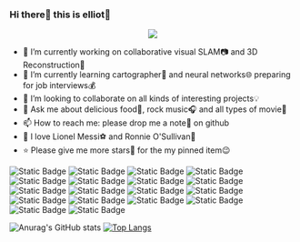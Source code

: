 ### Hi there👋 this is elliot👦

<div align=center><img src=https://cdn.jsdelivr.net/gh/sun0225SUN/sun0225SUN/assets/images/coding.gif></div>  

- 🔭 I’m currently working on collaborative visual SLAM📷 and 3D Reconstruction🏫
- 💯 I’m currently learning cartographer🚗 and neural networks🌐 preparing for job interviews💰
- 👯 I’m looking to collaborate on all kinds of interesting projects💡
- 💬 Ask me about delicious food🍕, rock music🎧 and all types of movie🎥
- 📫 How to reach me: please drop me a note📧 on github
- 💙 I love Lionel Messi⚽ and Ronnie O'Sullivan🎱
- ⭐ Please give me more stars🌟 for the my pinned item😉  
  
![Static Badge](https://img.shields.io/badge/OS-Linux-red?style=flat&logo=linux&logoColor=black&labelColor=%23FCC624&color=whitesmoke)
![Static Badge](https://img.shields.io/badge/OS-Ubuntu-red?style=flat&logo=Ubuntu&logoColor=white&labelColor=%23E95420&color=whitesmoke)
![Static Badge](https://img.shields.io/badge/OS-ROS-red?style=flat&logo=ROS&logoColor=white&labelColor=%2322314E&color=whitesmoke)
![Static Badge](https://img.shields.io/badge/Code-C%2B%2B-red?style=flat&logo=C%2B%2B&logoColor=white&labelColor=%2300599C&color=whitesmoke)
![Static Badge](https://img.shields.io/badge/Code-CMake-red?style=flat&logo=CMake&logoColor=white&labelColor=%23064F8C&color=whitesmoke)
![Static Badge](https://img.shields.io/badge/Code-Python-red?style=flat&logo=Python&logoColor=white&labelColor=%233776AB&color=whitesmoke)
![Static Badge](https://img.shields.io/badge/Code-JavaScript-red?style=flat&logo=JavaScript&logoColor=white&labelColor=%23F7DF1E&color=whitesmoke)
![Static Badge](https://img.shields.io/badge/Code-Node.js-red?style=flat&logo=Node.js&logoColor=white&labelColor=%23339933&color=whitesmoke)
![Static Badge](https://img.shields.io/badge/Code-Markdown-red?style=flat&logo=Markdown&logoColor=white&labelColor=%23000000&color=whitesmoke)
![Static Badge](https://img.shields.io/badge/Shell-Bash-red?style=flat&logo=GNU%20Bash&logoColor=white&labelColor=%234EAA25&color=whitesmoke)
![Static Badge](https://img.shields.io/badge/Tools-Docker-red?style=flat&logo=docker&logoColor=white&labelColor=%232496ED&color=whitesmoke)
![Static Badge](https://img.shields.io/badge/Tools-Git-red?style=flat&logo=Git&logoColor=white&labelColor=%23F05032&color=whitesmoke)
![Static Badge](https://img.shields.io/badge/Tools-Github-red?style=flat&logo=Github&logoColor=white&labelColor=%23181717&color=whitesmoke)
![Static Badge](https://img.shields.io/badge/API-OpenGL-red?style=flat&logo=OpenGL&logoColor=white&labelColor=%235586A4&color=whitesmoke)
![Static Badge](https://img.shields.io/badge/Dev-Unity-red?style=flat&logo=Unity&logoColor=white&labelColor=%23000000&color=whitesmoke)
![Static Badge](https://img.shields.io/badge/DL-PyTorch-red?style=flat&logo=PyTorch&logoColor=white&labelColor=%23EE4C2C&color=whitesmoke)
![Static Badge](https://img.shields.io/badge/Editor-VScode-red?style=flat&logo=Visual%20Studio%20Code&logoColor=white&labelColor=%23007ACC&color=whitesmoke)
![Static Badge](https://img.shields.io/badge/Research-IEEE-red?style=flat&logo=IEEE&logoColor=white&labelColor=%2300629B&color=whitesmoke)


![Anurag's GitHub stats](https://github-readme-stats.vercel.app/api?username=sun1f&show_icons=true&theme=transparent)
[![Top Langs](https://github-readme-stats.vercel.app/api/top-langs/?username=sun1f&layout=compact&theme=transparent)](https://github.com/anuraghazra/github-readme-stats)
